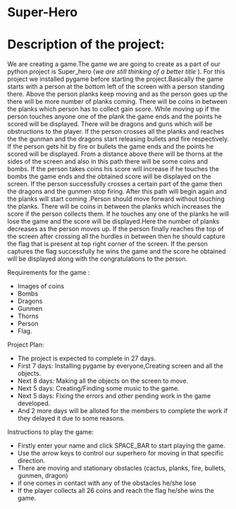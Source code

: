 # Super-Hero

# Description of the project:

We are creating a game.The game we are going to create as a part of our python project is Super_hero (*we are still thinking of a better title* ). For this project we installed pygame before starting the project.Basically the game starts with a person at the bottom left of the screen with a person standing there. Above the person planks keep moving and as the person goes up the there will be more number of planks coming. There will be coins in between the planks which person has to collect gain score. While moving up if the person touches anyone one of the plank the game ends and the points he scored will be displayed. There will be dragons and guns which will be obstructions to the player. If the person crosses all the planks and reaches the  the gunman and the dragons start releasing bullets and fire respectively. If the person gets hit by fire or bullets the game ends and the points he scored will be displayed. From a distance above there will be thorns at the sides of the screen and also in this path there will be some coins and bombs. If the person takes coins his score will increase if he touches the bombs the game ends and the obtained score will be displayed on the screen. If the person successfully crosses a certain part of the game then the dragons and the gunmen stop firing. After this path will begin again and the planks will start coming .Person should move forward without touching the planks. There will be coins in between the planks which increases the score if the person collects them. If he touches any one of the planks he will lose the game and the score will be displayed.Here the number of planks decreases as the person moves up. If the person finally reaches the top of the screen after crossing all the hurdles in between then he should capture the flag that is present at top right corner of the screen. If the person captures the flag successfully he wins the game and the score he obtained will be displayed along with the congratulations to the person. 
  
  
  Requirements for the game : 
  - Images of coins
  - Bombs
  - Dragons 
  - Gunmen
  - Thorns
  - Person 
  - Flag.
  
  
  Project Plan: 
  - The project is expected to complete in 27 days.
  -  First 7 days: Installing pygame by everyone,Creating screen and all the objects.
  -  Next 8 days: Making all the objects on the screen to move.
  -  Next 5 days: Creating/Finding some music to the game.
  -  Next 5 days: Fixing the errors and other pending work in the game developed.
  -  And 2 more days will be alloted for the members to complete the work if they delayed it due to some reasons.
                

Instructions to play the game:
- Firstly enter your name and click SPACE_BAR to start playing the game.
- Use the arrow keys to control our superhero for moving in that specific direction.
- There are moving and stationary obstacles (cactus, planks, fire, bullets, gunmen, dragon)
- if one comes in contact with any of the obstacles he/she lose
- If the player collects all 26 coins and reach the flag he/she wins the game.
                
 
